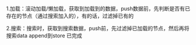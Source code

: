 1.加载：滚动加载/懒加载，获取到加载到的数据，push数据前，先判断是否有已存在的节点（通过搜索加入的），有的话，过滤掉已有的

2.搜索：搜索时，获取到搜索数据，push前，先过滤掉已加载的节点，然后再将搜索data append到store
  已完成
